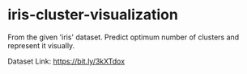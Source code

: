 # iris-cluster-visualization
From the given 'iris' dataset. Predict optimum number of clusters and represent it visually.


Dataset Link: https://bit.ly/3kXTdox
